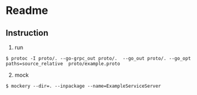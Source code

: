 # Readme
## Instruction
1. run 
```
$ protoc -I proto/. --go-grpc_out proto/.  --go_out proto/. --go_opt paths=source_relative  proto/example.proto
```
2. mock
```shell
$ mockery --dir=. --inpackage --name=ExampleServiceServer
```
